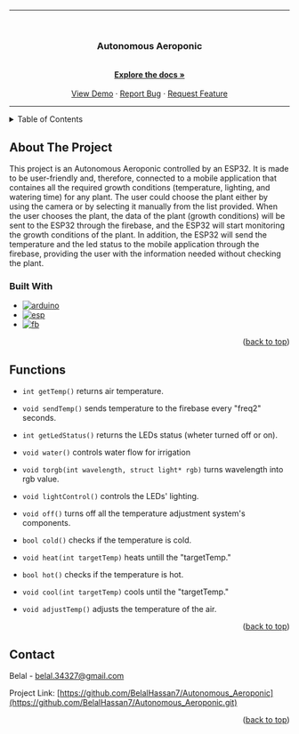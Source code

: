 <a name="readme-top"></a>
<hr>
<br />
<div align="center">
  <a href="https://github.com/BelalHassan7/Autonomous_Aeroponic">
  </a>
<h3 align="center">Autonomous Aeroponic</h3>
  <p align="center">
    <br />
    <a href="https://github.com/BelalHassan7/Autonomous_Aeroponic"><strong>Explore the docs »</strong></a>
    <br />
    <br />
    <a href="https://github.com/BelalHassan7/Autonomous_Aeroponic">View Demo</a>
    ·
    <a href="https://github.com/BelalHassan7/Autonomous_Aeroponic/issues">Report Bug</a>
    ·
    <a href="https://github.com/BelalHassan7/Autonomous_Aeroponic/issues">Request Feature</a>
  </p>
</div>
<hr>


<details>
  <summary>Table of Contents</summary>
  <ol>
    <li>
      <a href="#About-The-Project">About The Project</a>
      <ul>
        <li><a href="#Built-With">Built With</a></li>
      </ul>
    </li>
    <li>
      <a href="#Functionss">Functions</a>
    </li>
    <li><a href="#Contact">Contact</a></li>
  </ol>
</details>

## About The Project
This project is an Autonomous Aeroponic controlled by an ESP32. It is made to be user-friendly and, therefore, connected to a mobile application that containes all the 
required growth conditions (temperature, lighting, and watering time) for any plant. The user could choose the plant either by using the camera or by selecting it manually
from the list provided. When the user chooses the plant, the data of the plant (growth conditions) will be sent to the ESP32 through the firebase, and the ESP32 will start
monitoring the growth conditions of the plant. In addition, the ESP32 will send the temperature and the led status to the mobile application through the firebase, providing
the user with the information needed without checking the plant.

### Built With

* [![arduino][arduino.js]][arduino-url]
* [![esp][esp.js]][esp-url]
* [![fb][fb.js]][fb-url]
<p align="right">(<a href="#readme-top">back to top</a>)

## Functions

* `int getTemp()` returns air temperature.

* `void sendTemp()` sends temperature to the firebase every "freq2" seconds.

* `int getLedStatus()` returns the LEDs status (wheter turned off or on).

* `void water()` controls water flow for irrigation

* `void torgb(int wavelength, struct light* rgb)` turns wavelength into rgb value.

* `void lightControl()` controls the LEDs' lighting.

* `void off()` turns off all the temperature adjustment system's components.

* `bool cold()` checks if the temperature is cold.

* `void heat(int targetTemp)` heats untill the "targetTemp."

* `bool hot()` checks if the temperature is hot.

* `void cool(int targetTemp)` cools until the "targetTemp."

* `void adjustTemp()` adjusts the temperature of the air.
<p align="right">(<a href="#readme-top">back to top</a>)</p>

## Contact

Belal - belal.34327@gmail.com

Project Link: [https://github.com/BelalHassan7/Autonomous_Aeroponic](https://github.com/BelalHassan7/Autonomous_Aeroponic.git)
<p align="right">(<a href="#readme-top">back to top</a>)</p>

[arduino.js]: https://img.shields.io/badge/Arduino-00878F?logo=arduino&logoColor=fff&style=flat
[arduino-url]: https://www.arduino.cc
[esp.js]: https://img.shields.io/badge/Espressif-E7352C?logo=espressif&logoColor=fff&style=flat
[esp-url]: https://www.espressif.com
[fb.js]: https://img.shields.io/badge/Firebase-FFCA28?logo=firebase&logoColor=000&style=flat
[fb-url]: https://firebase.google.com
